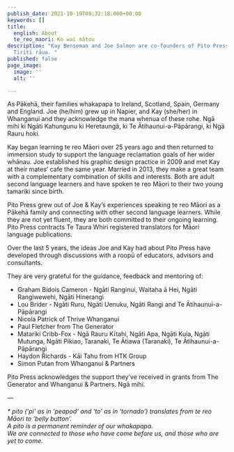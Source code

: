 ```yaml
---
publish_date: 2021-10-19T08:32:18.000+00:00
keywords: []
title:
  english: About
  te_reo_maori: Ko wai mātou
description: "Kay Benseman and Joe Salmon are co-founders of Pito Press*. \nHe tāngata
  Tiriti rāua. "
published: false
page_image:
  image: ''
  alt: ''

---
```

As Pākehā, their families whakapapa to Ireland, Scotland, Spain, Germany and England. Joe (he/him) grew up in Napier, and Kay (she/her) in Whanganui and they acknowledge the mana whenua of these rohe. Ngā mihi ki Ngāti Kahungunu ki Heretaungā, ki Te Ātihaunui-a-Pāpārangi, ki Ngā Rauru hoki.

Kay began learning te reo Māori over 25 years ago and then returned to immersion study to support the language reclamation goals of her wider whānau. Joe established his graphic design practice in 2009 and met Kay at their mates’ cafe the same year. Married in 2013, they make a great team with a complementary combination of skills and interests. Both are adult second language learners and have spoken te reo Māori to their two young tamariki since birth.

Pito Press grew out of Joe & Kay’s experiences speaking te reo Māori as a Pākehā family and connecting with other second language learners. While they are not yet fluent, they are both committed to their ongoing learning. Pito Press contracts Te Taura Whiri registered translators for Māori language publications.

Over the last 5 years, the ideas Joe and Kay had about Pito Press have developed through discussions with a roopū of educators, advisors and consultants.

They are very grateful for the guidance, feedback and mentoring of:

* Graham Bidois Cameron - Ngāti Ranginui, Waitaha ā Hei, Ngāti Rangiwewehi, Ngāti Hinerangi
* Lou Brider - Ngāti Ruru, Ngāti Uenuku, Ngāti Rangi and Te Ātihaunui-a-Pāpārangi
* Nicola Patrick of Thrive Whanganui
* Paul Fletcher from The Generator
* Matariki Cribb-Fox - Ngā Rauru Kītahi, Ngāti Apa, Ngāti Kuia, Ngāti Mutunga, Ngāti Pikiao, Taranaki, Te Ātiawa (Taranaki), Te Ātihaunui-a-Pāpārangi
* Haydon Richards - Kāi Tahu from HTK Group
* Simon Putan from Whanganui & Partners

Pito Press acknowledges the support they’ve received in grants from The Generator and Whanganui & Partners. Ngā mihi.

—

_* pito (‘pi’ as in ‘peapod’ and ‘to’ as in ‘tornado’) translates from te reo Māori to ‘belly button’.   
A pito is a permanent reminder of our whakapapa.   
We are connected to those who have come before us, and those who are yet to come._
